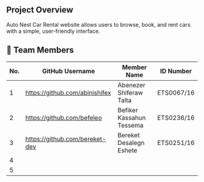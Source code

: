 ## Project Overview
Auto Nest Car Rental website allows users to browse, book, and rent cars with a simple, user-friendly interface.

## 👥 Team Members
| No. | GitHub Username | Member Name                 | ID Number       |
| --- | --------------- | --------------------------- | --------------- |
| 1   | https://github.com/abinishifex            | Abenezer Shiferaw Talta     | ETS0067/16                |
| 2   | https://github.com/befeleo                | Befiker Kassahun Tessema    | ETS0236/16                |
| 3   | https://github.com/bereket-dev             | Bereket Desalegn Eshete     | ETS0251/16                |
| 4   |                 |   |                 |
| 5   |                 |       |                 |
